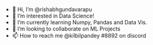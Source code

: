 - 👋 Hi, I’m @rishabhgundavarapu
- 👀 I’m interested in Data Science!
- 🌱 I’m currently learning Numpy, Pandas and Data Vis.
- 💞️ I’m looking to collaborate on ML Projects
- 📫 How to reach me @kilbilpandey #8892 on discord

<!---
rishabhgundavarapu/rishabhgundavarapu is a ✨ special ✨ repository because its `README.md` (this file) appears on your GitHub profile.
You can click the Preview link to take a look at your changes.
--->
